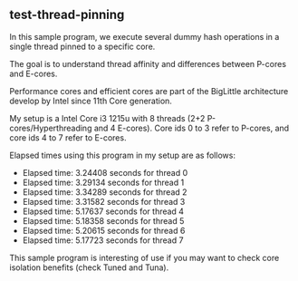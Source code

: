 ## test-thread-pinning

In this sample program, we execute several dummy hash operations in a single thread pinned to a specific core.

The goal is to understand thread affinity and differences between P-cores and E-cores.

Performance cores and efficient cores are part of the BigLittle architecture develop by Intel since 11th Core generation.

My setup is a Intel Core i3 1215u with 8 threads (2+2 P-cores/Hyperthreading and 4 E-cores). Core ids 0 to 3 refer to P-cores, and core ids 4 to 7 refer to E-cores.

Elapsed times using this program in my setup are as follows:

* Elapsed time: 3.24408 seconds for thread 0
* Elapsed time: 3.29134 seconds for thread 1
* Elapsed time: 3.34289 seconds for thread 2
* Elapsed time: 3.31582 seconds for thread 3
* Elapsed time: 5.17637 seconds for thread 4
* Elapsed time: 5.18358 seconds for thread 5
* Elapsed time: 5.20615 seconds for thread 6
* Elapsed time: 5.17723 seconds for thread 7

This sample program is interesting of use if you may want to check core isolation benefits (check Tuned and Tuna).